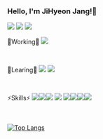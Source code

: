 ### Hello, I'm JiHyeon Jang!👋

 <a href="https://github.com/jihyeonjjang"><img src="https://hits.seeyoufarm.com/api/count/incr/badge.svg?url=https%3A%2F%2Fgithub.com%2Fjihyeonjjang&count_bg=%23000000&title_bg=%23000000&icon=github.svg&icon_color=%23E7E7E7&title=GitHub&edge_flat=false)"/></a> <a href="https://velog.io/@jihyeon9975"><img src="https://img.shields.io/badge/Velog-3DDC84?style=flat&logo=Velog&logoColor=white"/></a> <a href="https://jihyeonjjang.github.io/"><img src="https://img.shields.io/badge/GitHub Blog-181717?style=flat&logo=GitHub&logoColor=white"/></a>
<br/>

<!-- [![Solved.ac 프로필](http://mazassumnida.wtf/api/mini/generate_badge?boj=jihyeon9975)](https://solved.ac/jihyeon9975) -->

🔭Working🔭
<a href="https://github.com/SONSU-2022"><img src="https://img.shields.io/badge/SONSU-lightgrey?style=flat&logo=GitHub&logoColor=white"/></a>

<br/>

🌱Learing🌱
<img src="https://img.shields.io/badge/Kotlin-7F52FF?style=flat&logo=kotlin&logoColor=FFFFFF"/> <img src="https://img.shields.io/badge/React-61DAFB?style=flat&logo=react&logoColor=FFFFFF"/>

<br/>

⚡Skills⚡
<img src="https://img.shields.io/badge/C-A8B9CC?style=flat&logo=C&logoColor=FFFFFF"/><img src="https://img.shields.io/badge/Java-007396?style=flat&logo=java&logoColor=FFFFFF"/><img src="https://img.shields.io/badge/Python-3776AB?style=flat&logo=Python&logoColor=FFFFFF"/>
<img src="https://img.shields.io/badge/Swift-F05138?style=flat&logo=swift&logoColor=FFFFFF"/>
<img src="https://img.shields.io/badge/HTML5-E34F26?style=flat&logo=HTML5&logoColor=FFFFFF"/><img src="https://img.shields.io/badge/CSS3-1572B6?style=flat&logo=CSS3&logoColor=FFFFFF"/><img src="https://img.shields.io/badge/JavaScript-F7DF1E?style=flat&logo=JavaScript&logoColor=FFFFFF"/><img src="https://img.shields.io/badge/jQuery-0769AD?style=flat&logo=jQuery&logoColor=FFFFFF"/>

<br/>

[![Top Langs](https://github-readme-stats.vercel.app/api/top-langs/?username=jihyeonjjang&layout=compact)](https://github.com/anuraghazra/github-readme-stats)


<!--
**jihyeonjjang/jihyeonjjang** is a ✨ _special_ ✨ repository because its `README.md` (this file) appears on your GitHub profile.

Here are some ideas to get you started:

- 🔭 I’m currently working on ...
- 🌱 I’m currently learning ...
- 👯 I’m looking to collaborate on ...
- 🤔 I’m looking for help with ...
- 💬 Ask me about ...
- 📫 How to reach me: ...
- 😄 Pronouns: ...
- ⚡ Fun fact: ...
-->

